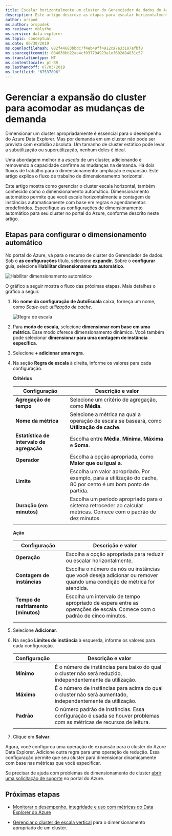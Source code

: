 ```yaml
---
title: Escalar horizontalmente um cluster do Gerenciador de dados do Azure
description: Este artigo descreve as etapas para escalar horizontalmente e escalar em um cluster do Gerenciador de dados do Azure com base na demanda de alteração.
author: orspod
ms.author: orspodek
ms.reviewer: mblythe
ms.service: data-explorer
ms.topic: conceptual
ms.date: 06/30/2019
ms.openlocfilehash: 882f44683bbdc7f4eb49ff4912ca7a33187afbf8
ms.sourcegitcommit: 084630bb22ae4cf037794923a1ef602d84831c57
ms.translationtype: MT
ms.contentlocale: pt-BR
ms.lasthandoff: 07/03/2019
ms.locfileid: "67537896"
---
```

# <a name="manage-cluster-scale-out-to-accommodate-changing-demand"></a>Gerenciar a expansão do cluster para acomodar as mudanças de demanda

Dimensionar um cluster apropriadamente é essencial para o desempenho do Azure Data Explorer. Mas por demanda em um cluster não pode ser prevista com exatidão absoluta. Um tamanho de cluster estático pode levar a subutilização ou superutilização, nenhum deles é ideal.

Uma abordagem melhor é a *escala* de um cluster, adicionando e removendo a capacidade confirme as mudanças na demanda. Há dois fluxos de trabalho para o dimensionamento: ampliação e expansão. Este artigo explica o fluxo de trabalho de dimensionamento horizontal.

Este artigo mostra como gerenciar o cluster escala horizontal, também conhecido como o dimensionamento automático. Dimensionamento automático permite que você escale horizontalmente a contagem de instâncias automaticamente com base em regras e agendamentos predefinidos. Especifique as configurações de dimensionamento automático para seu cluster no portal do Azure, conforme descrito neste artigo.

## <a name="steps-to-configure-autoscale"></a>Etapas para configurar o dimensionamento automático

No portal do Azure, vá para o recurso de cluster do Gerenciador de dados. Sob o **as configurações** título, selecione **expandir**. Sobre o **configurar** guia, selecione **Habilitar dimensionamento automático**.

   ![Habilitar dimensionamento automático](media/manage-cluster-scaling/enable-autoscale.png)

O gráfico a seguir mostra o fluxo das próximas etapas. Mais detalhes o gráfico a seguir.

1. No **nome da configuração de AutoEscala** caixa, forneça um nome, como *Scale-out: utilização de cache*. 

   ![Regra de escala](media/manage-cluster-scaling/scale-rule.png)

2. Para **modo de escala**, selecione **dimensionar com base em uma métrica**. Esse modo oferece dimensionamento dinâmico. Você também pode selecionar **dimensionar para uma contagem de instância específica**.

3. Selecione **+ adicionar uma regra**.

4. Na seção **Regra de escala** à direita, informe os valores para cada configuração.

    **Critérios**

    | Configuração | Descrição e valor |
    | --- | --- |
    | **Agregação de tempo** | Selecione um critério de agregação, como **Média**. |
    | **Nome da métrica** | Selecione a métrica na qual a operação de escala se baseará, como **Utilização de cache**. |
    | **Estatística de intervalo de agregação** | Escolha entre **Média**, **Mínima**, **Máxima** e **Soma**. |
    | **Operador** | Escolha a opção apropriada, como **Maior que ou igual a**. |
    | **Limite** | Escolha um valor apropriado. Por exemplo, para a utilização do cache, 80 por cento é um bom ponto de partida. |
    | **Duração (em minutos)** | Escolha um período apropriado para o sistema retroceder ao calcular métricas. Comece com o padrão de dez minutos. |
    |  |  |

    **Ação**

    | Configuração | Descrição e valor |
    | --- | --- |
    | **Operação** | Escolha a opção apropriada para reduzir ou escalar horizontalmente. |
    | **Contagem de instâncias** | Escolha o número de nós ou instâncias que você deseja adicionar ou remover quando uma condição de métrica for atendida. |
    | **Tempo de resfriamento (minutos)** | Escolha um intervalo de tempo apropriado de espera entre as operações de escala. Comece com o padrão de cinco minutos. |
    |  |  |

5. Selecione **Adicionar**.

6. Na seção **Limites de instância** à esquerda, informe os valores para cada configuração.

    | Configuração | Descrição e valor |
    | --- | --- |
    | **Mínimo** | É o número de instâncias para baixo do qual o cluster não será reduzido, independentemente da utilização. |
    | **Máximo** | É o número de instâncias para acima do qual o cluster não será aumentado, independentemente da utilização. |
    | **Padrão** | O número padrão de instâncias. Essa configuração é usada se houver problemas com as métricas de recursos de leitura. |
    |  |  |

7. Clique em **Salvar**.

Agora, você configurou uma operação de expansão para o cluster do Azure Data Explorer. Adicione outra regra para uma operação de redução. Essa configuração permite que seu cluster para dimensionar dinamicamente com base nas métricas que você especificar.

Se precisar de ajuda com problemas de dimensionamento de cluster [abrir uma solicitação de suporte](https://portal.azure.com/#blade/Microsoft_Azure_Support/HelpAndSupportBlade/overview) no portal do Azure.

## <a name="next-steps"></a>Próximas etapas

* [Monitorar o desempenho, integridade e uso com métricas do Data Explorer do Azure](using-metrics.md)

* [Gerenciar o cluster de escala vertical](manage-cluster-scale-up.md) para o dimensionamento apropriado de um cluster.
